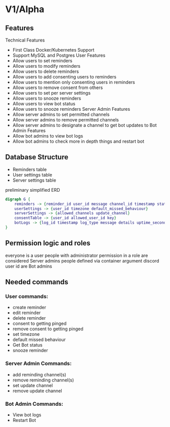 # V1/Alpha

## Features
Technical Features
- First Class Docker/Kubernetes Support
- Support MySQL and Postgres
User Features
- Allow users to set reminders
- Allow users to modify reminders
- Allow users to delete reminders
- Allow users to add consenting users to reminders
- Allow users to mention only consenting users in reminders
- Allow users to remove consent from others
- Allow users to set per server settings
- Allow users to snooze reminders
- Allow users to view bot status
- Allow users to snooze reminders
Server Admin Features
- Allow server admins to set permitted channels
- Allow server admins to remove permitted channels
- Allow server admins to designate a channel to get bot updates to
Bot Admin Features
- Allow bot admins to view bot logs
- Allow bot admins to check more in depth things and restart bot

## Database Structure
- Reminders table
- User settings table
- Server settings table

preliminary simplified ERD
```dot
digraph G {
    reminders -> {reminder_id user_id message channel_id timestamp status remaining_snooze}
    userSettings -> {user_id timezone default_missed_behaviour}
    serverSettings -> {allowed_channels update_channel}
    consentTable -> {user_id allowed_user_id key}
    botLogs -> {log_id timestamp log_type message details uptime_seconds status}
}
```

## Permission logic and roles
everyone is a user
people with administrator permission in a role are considered Server admins
people defined via container argument discord user id are Bot admins

## Needed commands

### User commands:
- create reminder
- edit reminder
- delete reminder
- consent to getting pinged
- remove consent to getting pinged
- set timezone
- default missed behaviour
- Get Bot status
- snooze reminder

### Server Admin Commands:
- add reminding channel(s)
- remove reminding channel(s)
- set update channel
- remove update channel

### Bot Admin Commands:
- View bot logs
- Restart Bot
